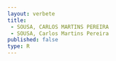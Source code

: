 ```yaml
---
layout: verbete
title:
 - SOUSA, CARLOS MARTINS PEREIRA
 - SOUSA, Carlos Martins Pereira
published: false
type: R
---
```


